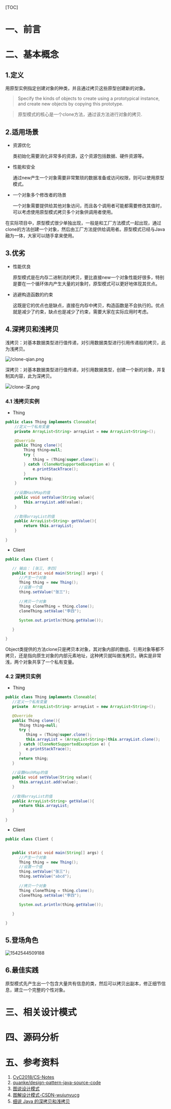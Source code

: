 [TOC]





# 一、前言


# 二、基本概念
## 1.定义

用原型实例指定创建对象的种类，并且通过拷贝这些原型创建新的对象。

> Specify the kinds of objects to create using a prototypical instance, and create new objects by copying this prototype.



> 原型模式的核心是一个clone方法，通过该方法进行对象的拷贝.



## 2.适用场景

- 资源优化

    类初始化需要消化非常多的资源，这个资源包括数据、硬件资源等。

- 性能和安全

    通过new产生一个对象需要非常繁琐的数据准备或访问权限，则可以使用原型模式。

- 一个对象多个修改者的场景

    一个对象需要提供给其他对象访问，而且各个调用者可能都需要修改其值时，可以考虑使用原型模式拷贝多个对象供调用者使用。



在实际项目中，原型模式很少单独出现，一般是和工厂方法模式一起出现，通过clone的方法创建一个对象，然后由工厂方法提供给调用者。原型模式已经与Java融为一体，大家可以随手拿来使用。



## 3.优劣

- 性能优良

    原型模式是在内存二进制流的拷贝，要比直接new一个对象性能好很多，特别是要在一个循环体内产生大量的对象时，原型模式可以更好地体现其优点。

- 逃避构造函数的约束

    这既是它的优点也是缺点，直接在内存中拷贝，构造函数是不会执行的。优点就是减少了约束，缺点也是减少了约束，需要大家在实际应用时考虑。



## 4.深拷贝和浅拷贝

浅拷贝：对基本数据类型进行值传递，对引用数据类型进行引用传递般的拷贝，此为浅拷贝。

![/clone-qian.png](images/006tKfTcly1fij5l5nx2mj30e304o3yn.jpg)



深拷贝：对基本数据类型进行值传递，对引用数据类型，创建一个新的对象，并复制其内容，此为深拷贝。

![/clone-深.png](images/006tKfTcly1fij5l1dm3uj30fs05i74h.jpg)







### 4.1 浅拷贝实例

- Thing

```java
public class Thing implements Cloneable{
	//定义一个私有变量
	private ArrayList<String> arrayList = new ArrayList<String>();

	@Override
	public Thing clone(){
		Thing thing=null;
		try {
			thing = (Thing)super.clone();
		} catch (CloneNotSupportedException e) {
			e.printStackTrace();
		}
		return thing;
	}
	
	//设置HashMap的值
	public void setValue(String value){
		this.arrayList.add(value);
	}
	
	//取得arrayList的值
	public ArrayList<String> getValue(){
		return this.arrayList;
	}
		
}
```



- Client

```java
public class Client {

   // 输出： [张三, 李四]
   public static void main(String[] args) {
      //产生一个对象
      Thing thing = new Thing();
      //设置一个值
      thing.setValue("张三");
      
      //拷贝一个对象
      Thing cloneThing = thing.clone();
      cloneThing.setValue("李四");
      
      System.out.println(thing.getValue());

   }

}
```



Object类提供的方法clone只是拷贝本对象，其对象内部的数组、引用对象等都不拷贝，还是指向原生对象的内部元素地址，这种拷贝就叫做浅拷贝。确实是非常浅，两个对象共享了一个私有变量。



### 4.2 深拷贝实例

- Thing

```java
public class Thing implements Cloneable{
   //定义一个私有变量
   private  ArrayList<String> arrayList = new ArrayList<String>();

   @Override
   public Thing clone(){
      Thing thing=null;
      try {
         thing = (Thing)super.clone();  
         this.arrayList = (ArrayList<String>)this.arrayList.clone();
      } catch (CloneNotSupportedException e) {
         e.printStackTrace();
      }
      return thing;
   }
   
   //设置HashMap的值
   public void setValue(String value){
      this.arrayList.add(value);
   }
   
   //取得arrayList的值
   public ArrayList<String> getValue(){
      return this.arrayList;
   }
      
}
```



- Client

```java
public class Client {


   public static void main(String[] args) {
      //产生一个对象
      Thing thing = new Thing();
      //设置一个值
      thing.setValue("张三");
      thing.setValue("abcd");
      
      //拷贝一个对象
      Thing cloneThing = thing.clone();
      cloneThing.setValue("李四");
      
      System.out.println(thing.getValue());

   }

}
```



## 5.登场角色

![1542544509188](images/1542544509188.png)







## 6.最佳实践

原型模式先产生出一个包含大量共有信息的类，然后可以拷贝出副本，修正细节信息，建立一个完整的个性对象。



# 三、相关设计模式



# 四、源码分析



# 五、参考资料
1. [CyC2018/CS-Notes](https://github.com/CyC2018/CS-Notes/blob/master/notes/%E8%AE%BE%E8%AE%A1%E6%A8%A1%E5%BC%8F.md) 
2. [quanke/design-pattern-java-source-code](https://github.com/quanke/design-pattern-java-source-code)
3. [图说设计模式](https://design-patterns.readthedocs.io/zh_CN/latest/)
4. [图解设计模式-CSDN-wujunyucg](https://blog.csdn.net/wujunyucg/article/category/7301352/1)
5. [细说 Java 的深拷贝和浅拷贝](https://www.cnblogs.com/plokmju/p/7357205.html)